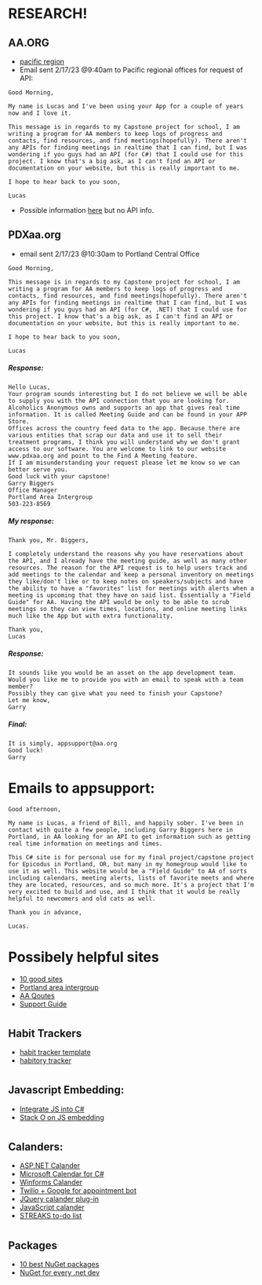 # RESEARCH!

## AA.ORG
* [pacific region](https://www.aa.org/contact-pacific-region)
* Email sent 2/17/23 @9:40am to Pacific regional offices for request of API:
```
Good Morning,

My name is Lucas and I've been using your App for a couple of years now and I love it.

This message is in regards to my Capstone project for school, I am writing a program for AA members to keep logs of progress and contacts, find resources, and find meetings(hopefully). There aren't any APIs for finding meetings in realtime that I can find, but I was wondering if you guys had an API (for C#) that I could use for this project. I know that's a big ask, as I can't find an API or documentation on your website, but this is really important to me. 

I hope to hear back to you soon,

Lucas
```

* Possible information  [here](https://meetingguide.helpdocs.io/article/kngu6gpxfw-json-feeds) but no API info.

## PDXaa.org
* email sent 2/17/23 @10:30am to Portland Central Office
```
Good Morning,

This message is in regards to my Capstone project for school, I am writing a program for AA members to keep logs of progress and contacts, find resources, and find meetings(hopefully). There aren't any APIs for finding meetings in realtime that I can find, but I was wondering if you guys had an API (for C#, .NET) that I could use for this project. I know that's a big ask, as I can't find an API or documentation on your website, but this is really important to me. 

I hope to hear back to you soon,

Lucas
```
##### Response:
```
Hello Lucas,
Your program sounds interesting but I do not believe we will be able to supply you with the API connection that you are looking for.
Alcoholics Anonymous owns and supports an app that gives real time information. It is called Meeting Guide and can be found in your APP Store.
Offices across the country feed data to the app. Because there are various entities that scrap our data and use it to sell their treatment programs, I think you will understand why we don't grant access to our software. You are welcome to link to our website www.pdxaa.org and point to the Find A Meeting feature.
If I am misunderstanding your request please let me know so we can better serve you.
Good luck with your capstone!
Garry Biggers
Office Manager
Portland Area Intergroup
503-223-8569
```
##### My response:
```
Thank you, Mr. Biggers,

I completely understand the reasons why you have reservations about the API, and I already have the meeting guide, as well as many other resources. The reason for the API request is to help users track and add meetings to the calendar and keep a personal inventory on meetings they like/don't like or to keep notes on speakers/subjects and have the ability to have a "favorites" list for meetings with alerts when a meeting is upcoming that they have on said list. Essentially a "Field Guide" for AA. Having the API would be only to be able to scrub meetings so they can view times, locations, and online meeting links much like the App but with extra functionality. 

Thank you, 
Lucas 
```
##### Response:
```
It sounds like you would be an asset on the app development team.
Would you like me to provide you with an email to speak with a team member?
Possibly they can give what you need to finish your Capstone?
Let me know,
Garry
```
##### Final:

```
It is simply, appsupport@aa.org
Good luck!
Garry
```

# Emails to appsupport:
```
Good afternoon,

My name is Lucas, a friend of Bill, and happily sober. I've been in contact with quite a few people, including Garry Biggers here in Portland, in AA looking for an API to get information such as getting real time information on meetings and times.

This C# site is for personal use for my final project/capstone project for Epicodus in Portland, OR, but many in my homegroup would like to use it as well. This website would be a "Field Guide" to AA of sorts including calendars, meeting alerts, lists of favorite meets and where they are located, resources, and so much more. It's a project that I'm very excited to build and use, and I think that it would be really helpful to newcomers and old cats as well. 

Thank you in advance,

Lucas.
```



#

# Possibely helpful sites

* [10 good sites](https://aaagnostica.org/2013/02/24/my-10-favourite-recovery-websites/)
* [Portland area intergroup](https://www.pdxaa.org/portland-area-intergroup/#resources)
* [AA Qoutes](https://www.goodreads.com/work/quotes/152899-alcoholics-anonymous)
* [Support Guide](https://www.alcoholrehabguide.org/support/)

#
## Habit Trackers

* [habit tracker template](https://thomasjfrank.com/templates/habit-tracker-notion-template/)
* [habitory tracker](https://habitory.com/)

#
## Javascript Embedding:

* [Integrate JS into C#](https://visualstudiomagazine.com/articles/2018/09/01/integrating-javascript-csharp.aspx)
* [Stack O on JS embedding](https://stackoverflow.com/questions/172753/embedding-javascript-engine-into-net)
#

## Calanders:

* [ASP.NET Calander](https://scheduler-net.com/docs/appointment-calendar-asp-mvc5.html)
* [Microsoft Calendar for C#](https://learn.microsoft.com/en-us/dotnet/api/system.globalization.calendar?view=net-7.0)
* [Winforms Calander](https://www.telerik.com/products/winforms/scheduler.aspx)
* [Twilio + Google for appointment bot](https://www.twilio.com/blog/appointment-bot-twilio-sms-google-calendar-api-csharp-aspdotnet-core)
* [JQuery calander plug-in](https://www.webappers.com/2009/08/04/jquery-weekly-calendar-plugin-inspired-by-google-calendar/)
* [JavaScript calander](https://fullcalendar.io/)
* [STREAKS to-do list](https://streaksapp.com/)

#

## Packages
* [10 best NuGet packages](https://www.syncfusion.com/blogs/post/10-best-c-nuget-packages-to-improve-your-productivity-in-2022.aspx)
* [NuGet for every .net dev](https://www.claudiobernasconi.ch/2022/03/01/13-csharp-nuget-packages-every-dotnet-developer-needs-to-know/)
